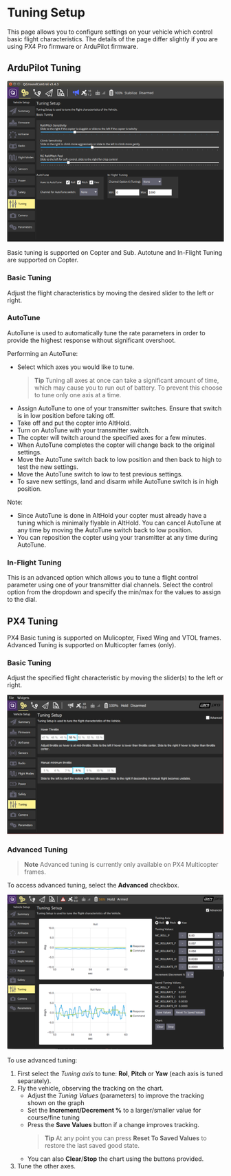 # Tuning Setup

This page allows you to configure settings on your vehicle which control basic flight characteristics. The details of the page differ slightly if you are using PX4 Pro firmware or ArduPilot firmware.

## ArduPilot Tuning

![ArduCopter Tuning Page](../../assets/setup/tuning/arducopter.png)

Basic tuning is supported on Copter and Sub. 
Autotune and In-Flight Tuning are supported on Copter.

### Basic Tuning

Adjust the flight characteristics by moving the desired slider to the left or right.

### AutoTune

AutoTune is used to automatically tune the rate parameters in order to provide the highest response without significant overshoot.

Performing an AutoTune:

* Select which axes you would like to tune. 
  > **Tip** Tuning all axes at once can take a significant amount of time, which may cause you to run out of battery. 
    To prevent this choose to tune only one axis at a time. 
* Assign AutoTune to one of your transmitter switches.
  Ensure that switch is in low position before taking off.
* Take off and put the copter into AltHold.
* Turn on AutoTune with your transmitter switch.
* The copter will twitch around the specified axes for a few minutes.
* When AutoTune completes the copter will change back to the original settings.
* Move the AutoTune switch back to low position and then back to high to test the new settings.
* Move the AutoTune switch to low to test previous settings.
* To save new settings, land and disarm while AutoTune switch is in high position.

Note:

* Since AutoTune is done in AltHold your copter must already have a tuning which is minimally flyable in AltHold.
  You can cancel AutoTune at any time by moving the AutoTune switch back to low position.
* You can reposition the copter using your transmitter at any time during AutoTune.

### In-Flight Tuning

This is an advanced option which allows you to tune a flight control parameter using one of your transmitter dial channels. 
Select the control option from the dropdown and specify the min/max for the values to assign to the dial.


## PX4 Tuning

PX4 Basic tuning is supported on Mulicopter, Fixed Wing and VTOL frames.
Advanced Tuning is supported on Multicopter fames (only).

### Basic Tuning

Adjust the specified flight characteristic by moving the slider(s) to the left or right.

![PX4 Tuning - Basic](../../assets/setup/tuning/px4_copter_basic.jpg)

### Advanced Tuning

> **Note** Advanced tuning is currently only available on PX4 Multicopter frames.

To access advanced tuning, select the **Advanced** checkbox.

![PX4 Tuning - Advanced (Copter)](../../assets/setup/tuning/px4_advanced_copter.png)

To use advanced tuning:
1. First select the *Tuning axis* to tune: **Rol**, **Pitch** or **Yaw** (each axis is tuned separately).
1. Fly the vehicle, observing the tracking on the chart.
   - Adjust the *Tuning Values* (parameters) to improve the tracking shown on the graph
   - Set the **Increment/Decrement %** to a larger/smaller value for course/fine tuning
   - Press the **Save Values** button if a change improves tracking. 
     > **Tip** At any point you can press **Reset To Saved Values** to restore the last saved good state.
   - You can also **Clear**/**Stop** the chart using the buttons provided.
1. Tune the other axes.
